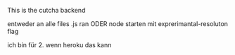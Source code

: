 This is the cutcha backend

entweder an alle files .js ran ODER node starten mit exprerimantal-resoluton flag

ich bin für 2. wenn heroku das kann
